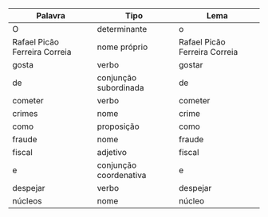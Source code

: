 | Palavra | Tipo | Lema |
|----|--------|----|
| O | determinante | o |
| Rafael Picão Ferreira Correia  | nome próprio | Rafael Picão Ferreira Correia  |
| gosta | verbo | gostar |
| de | conjunção subordinada | de |
| cometer | verbo | cometer |
| crimes | nome | crime |
| como | proposição | como |
| fraude | nome | fraude |
| fiscal | adjetivo | fiscal |
| e | conjunção coordenativa | e |
| despejar | verbo | despejar |
| núcleos | nome | núcleo |
